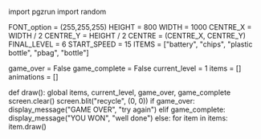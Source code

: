 import pgzrun
import random

FONT_option = (255,255,255)
HEIGHT = 800
WIDTH = 1000
CENTRE_X = WIDTH / 2
CENTRE_Y = HEIGHT / 2
CENTRE = (CENTRE_X, CENTRE_Y)
FINAL_LEVEL = 6
START_SPEED = 15
ITEMS = ["battery", "chips", "plastic bottle", "pbag", "bottle"]

game_over = False
game_complete = False
current_level = 1
items = []
animations = [] 

def draw():
    global items, current_level, game_over, game_complete
    screen.clear()
    screen.blit("recycle", (0, 0))
    if game_over:
        display_message("GAME OVER", "try again")
    elif game_complete:
        display_message("YOU WON", "well done")
    else:
        for item in items:
            item.draw()
